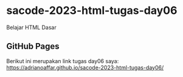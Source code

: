 # sacode-2023-html-tugas-day06

Belajar HTML Dasar

## GitHub Pages
Berikut ini merupakan link tugas day06 saya: https://adrianoaffar.github.io/sacode-2023-html-tugas-day06/